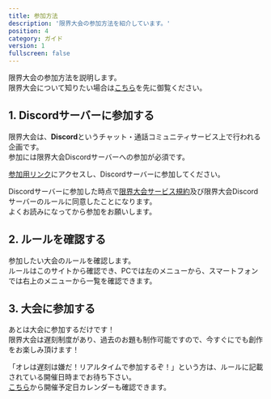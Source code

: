 ```yaml
---
title: 参加方法
description: '限界大会の参加方法を紹介しています。'
position: 4
category: ガイド
version: 1
fullscreen: false
---
```


限界大会の参加方法を説明します。        
限界大会について知りたい場合は[こちら](/)を先に御覧ください。

## 1. Discordサーバーに参加する

限界大会は、**Discord**というチャット・通話コミュニティサービス上で行われる企画です。       
参加には限界大会Discordサーバーへの参加が必須です。

[参加用リンク](https://link.m86.work/genkait)にアクセスし、Discordサーバーに参加してください。

<alert type="warning">

Discordサーバーに参加した時点で[限界大会サービス規約](/docs/terms)及び限界大会Discordサーバーのルールに同意したことになります。        
よくお読みになってから参加をお願いします。

</alert>

## 2. ルールを確認する

参加したい大会のルールを確認します。        
ルールはこのサイトから確認でき、PCでは左のメニューから、スマートフォンでは右上のメニューから一覧を確認できます。

## 3. 大会に参加する

あとは大会に参加するだけです！      
限界大会は遅刻制度があり、過去のお題も制作可能ですので、今すぐにでも創作をお楽しみ頂けます！

「オレは遅刻は嫌だ！リアルタイムで参加するぞ！」という方は、ルールに記載されている開催日時までお待ち下さい。        
[こちら](https://calendar.google.com/calendar/embed?src=qqap93b5q6ndvlecsm9iare5ek%40group.calendar.google.com&ctz=Asia%2FTokyo)から開催予定日カレンダーも確認できます。